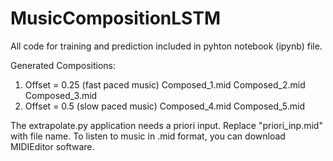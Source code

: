 # MusicCompositionLSTM
All code for training and prediction included in pyhton notebook (ipynb) file.

Generated Compositions:
1.  Offset = 0.25 (fast paced music)
    Composed_1.mid
    Composed_2.mid
    Composed_3.mid
2.  Offset = 0.5 (slow paced music)
    Composed_4.mid
    Composed_5.mid
    
The extrapolate.py application needs a priori input. Replace "priori_inp.mid" with file name.
To listen to music in .mid format, you can download MIDIEditor software.
